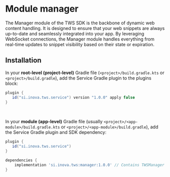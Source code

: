 # Module manager

The Manager module of the TWS SDK is the backbone of dynamic web content handling.
It is designed to ensure that your web snippets are always up-to-date and seamlessly
integrated into your app. By leveraging WebSocket connections, the Manager module handles
everything from real-time updates to snippet visibility based on their state or expiration.

## Installation

In your <b>root-level (project-level)</b> Gradle file (`<project>/build.gradle.kts` or `<project>/build.gradle`), add the Service Gradle
plugin to the plugins block:

```gradle
plugin {
   id("si.inova.tws.service") version "1.0.0" apply false
}
```
<br>

In your <b>module (app-level)</b> Gradle file (usually `<project>/<app-module>/build.gradle.kts` or `<project>/<app-module>/build.gradle`),
add the Service Gradle plugin and SDK dependency:

```gradle
plugin {
   id("si.inova.tws.service")
}

dependencies {
    implementation 'si.inova.tws:manager:1.0.0' // Contains TWSManager for loading and refreshing snippets in real time
}
```
